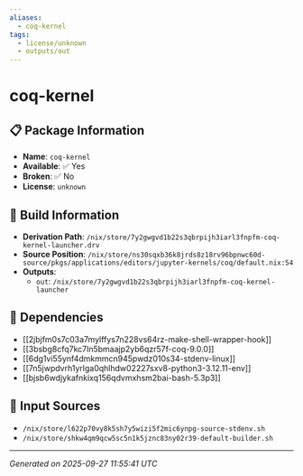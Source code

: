 ```yaml
---
aliases:
  - coq-kernel
tags:
  - license/unknown
  - outputs/out
---
```


# coq-kernel

## 📋 Package Information

- **Name**: `coq-kernel`
- **Available**: ✅ Yes
- **Broken**: ✅ No
- **License**: `unknown`

## 🔧 Build Information

- **Derivation Path**: `/nix/store/7y2gwgvd1b22s3qbrpijh3iarl3fnpfm-coq-kernel-launcher.drv`
- **Source Position**: `/nix/store/ns30sqxb36k8jrds8z18rv96bpnwc60d-source/pkgs/applications/editors/jupyter-kernels/coq/default.nix:54`
- **Outputs**:
  - `out`:  `/nix/store/7y2gwgvd1b22s3qbrpijh3iarl3fnpfm-coq-kernel-launcher`

## 🔗 Dependencies

- [[2jbjfm0s7c03a7mylffys7n228vs64rz-make-shell-wrapper-hook]]
- [[3bsbg8cfq7kc7ln5bmaajp2yb6qzr57f-coq-9.0.0]]
- [[6dg1vi55ynf4dmkmmcn945pwdz010s34-stdenv-linux]]
- [[7n5jwpdvrh1yrlga0qhlhdw02227sxv8-python3-3.12.11-env]]
- [[bjsb6wdjykafnkixq156qdvmxhsm2bai-bash-5.3p3]]

## 📁 Input Sources

- `/nix/store/l622p70vy8k5sh7y5wizi5f2mic6ynpg-source-stdenv.sh`
- `/nix/store/shkw4qm9qcw5sc5n1k5jznc83ny02r39-default-builder.sh`

---
*Generated on 2025-09-27 11:55:41 UTC*

